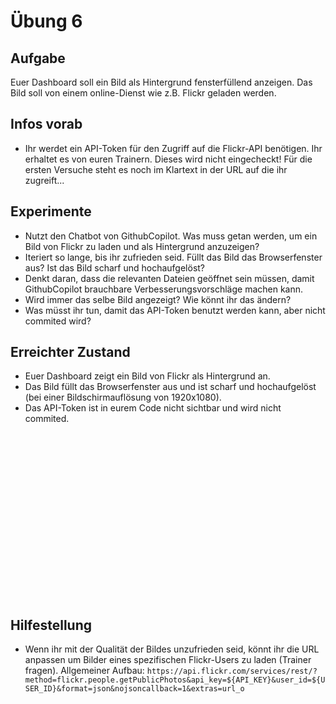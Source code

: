 # Übung 6

## Aufgabe

Euer Dashboard soll ein Bild als Hintergrund fensterfüllend anzeigen. Das Bild soll von einem online-Dienst wie z.B. Flickr geladen werden. 

## Infos vorab

- Ihr werdet ein API-Token für den Zugriff auf die Flickr-API benötigen. Ihr erhaltet es von euren Trainern. Dieses wird nicht eingecheckt! Für die ersten Versuche steht es noch im Klartext in der URL auf die ihr zugreift...


## Experimente

- Nutzt den Chatbot von GithubCopilot. Was muss getan werden, um ein Bild von Flickr zu laden und als Hintergrund anzuzeigen?
- Iteriert so lange, bis ihr zufrieden seid. Füllt das Bild das Browserfenster aus? Ist das Bild scharf und hochaufgelöst? 
- Denkt daran, dass die relevanten Dateien geöffnet sein müssen, damit GithubCopilot brauchbare Verbesserungsvorschläge machen kann.
- Wird immer das selbe Bild angezeigt? Wie könnt ihr das ändern?
- Was müsst ihr tun, damit das API-Token benutzt werden kann, aber nicht commited wird?


## Erreichter Zustand

- Euer Dashboard zeigt ein Bild von Flickr als Hintergrund an.
- Das Bild füllt das Browserfenster aus und ist scharf und hochaufgelöst (bei einer Bildschirmauflösung von 1920x1080).
- Das API-Token ist in eurem Code nicht sichtbar und wird nicht commited.

````	




















````

## Hilfestellung

- Wenn ihr mit der Qualität der Bildes unzufrieden seid, könnt ihr die URL anpassen um Bilder eines spezifischen Flickr-Users zu laden (Trainer fragen). Allgemeiner Aufbau: 
`https://api.flickr.com/services/rest/?method=flickr.people.getPublicPhotos&api_key=${API_KEY}&user_id=${USER_ID}&format=json&nojsoncallback=1&extras=url_o`

